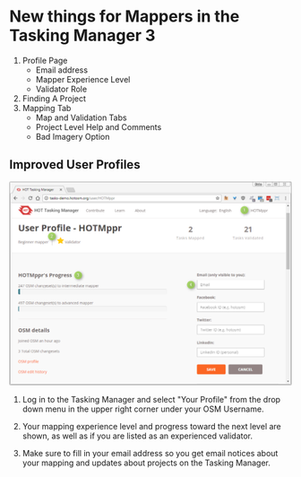 # New things for Mappers in the Tasking Manager 3

1. Profile Page
    * Email address
    * Mapper Experience Level
    * Validator Role
2. Finding A Project
3. Mapping Tab
    * Map and Validation Tabs
    * Project Level Help and Comments
    * Bad Imagery Option
    
## Improved User Profiles

![](/assets/2017-08-19_00h38_26.png)

1. Log in to the Tasking Manager and select "Your Profile" from the drop down menu in the upper right corner under your OSM Username.

2. Your mapping experience level and progress toward the next level are shown, as well as if you are listed as an experienced validator.

3. Make sure to fill in your email address so you get email notices about your mapping and updates about projects on the Tasking Manager.